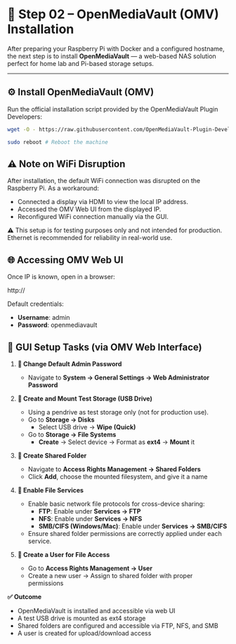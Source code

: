 # 🧱 Step 02 – OpenMediaVault (OMV) Installation

After preparing your Raspberry Pi with Docker and a configured hostname, the next step is to install **OpenMediaVault** — a web-based NAS solution perfect for home lab and Pi-based storage setups.

---

## ⚙️ Install OpenMediaVault (OMV)

Run the official installation script provided by the OpenMediaVault Plugin Developers:

```bash
wget -O - https://raw.githubusercontent.com/OpenMediaVault-Plugin-Developers/installScript/master/install | sudo bash
```

```bash
sudo reboot # Reboot the machine 
```

## ⚠️ Note on WiFi Disruption
After installation, the default WiFi connection was disrupted on the Raspberry Pi. As a workaround:
- Connected a display via HDMI to view the local IP address.
- Accessed the OMV Web UI from the displayed IP.
- Reconfigured WiFi connection manually via the GUI.

⚠️ This setup is for testing purposes only and not intended for production. Ethernet is recommended for reliability in real-world use.

## 🌐 Accessing OMV Web UI
Once IP is known, open in a browser:

http://<raspberry-pi-ip></raspberry-pi-ip>

Default credentials:
- **Username**: admin
- **Password**: openmediavault

## 🔧 GUI Setup Tasks (via OMV Web Interface)
1. **🔑 Change Default Admin Password**
   - Navigate to **System → General Settings → Web Administrator Password**

2. **📁 Create and Mount Test Storage (USB Drive)**
   - Using a pendrive as test storage only (not for production use).
   - Go to **Storage → Disks**
     - Select USB drive → **Wipe (Quick)**
   - Go to **Storage → File Systems**
     - **Create** → Select device → Format as **ext4** → **Mount** it

3. **📂 Create Shared Folder**
   - Navigate to **Access Rights Management → Shared Folders**
   - Click **Add**, choose the mounted filesystem, and give it a name

4. **📡 Enable File Services**
   - Enable basic network file protocols for cross-device sharing:
     - **FTP**: Enable under **Services → FTP**
     - **NFS**: Enable under **Services → NFS**
     - **SMB/CIFS (Windows/Mac)**: Enable under **Services → SMB/CIFS**
   - Ensure shared folder permissions are correctly applied under each service.

5. **👤 Create a User for File Access**
   - Go to **Access Rights Management → User**
   - Create a new user → Assign to shared folder with proper permissions

**✅ Outcome**
- OpenMediaVault is installed and accessible via web UI
- A test USB drive is mounted as ext4 storage
- Shared folders are configured and accessible via FTP, NFS, and SMB
- A user is created for upload/download access